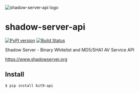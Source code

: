 ![shadow-server-api logo](https://raw.githubusercontent.com/blacktop/shadow-server-api/master/doc/logo.png)

shadow-server-api
=================
[![PyPI version](https://badge.fury.io/py/shadow-server-api.svg)](http://badge.fury.io/py/shadow-server-api) [![Build Status](https://travis-ci.org/blacktop/shadow-server-api.svg?branch=master)](https://travis-ci.org/blacktop/shadow-server-api)

Shadow Server - Binary Whitelist and MD5/SHA1 AV Service API

https://www.shadowserver.org

## Install
```
$ pip install bit9-api
```
